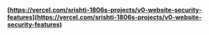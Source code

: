 

**[https://vercel.com/srishti-1806s-projects/v0-website-security-features](https://vercel.com/srishti-1806s-projects/v0-website-security-features)**

